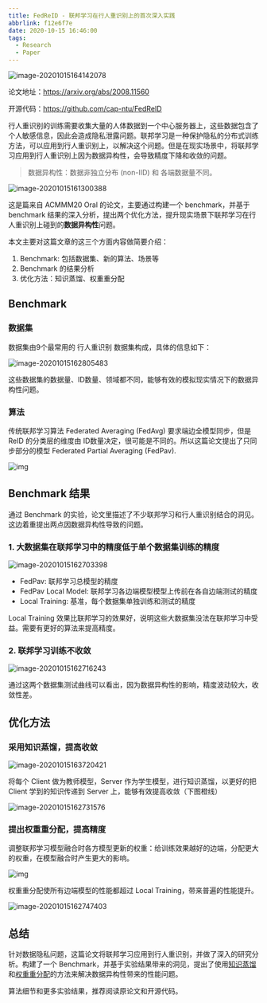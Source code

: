 ```yaml
---
title: FedReID - 联邦学习在行人重识别上的首次深入实践
abbrlink: f12e6f7e
date: 2020-10-15 16:46:00
tags:
  - Research
  - Paper
---
```


![image-20201015164142078](https://imgur.com/QoRzqFo.png)


论文地址：https://arxiv.org/abs/2008.11560

开源代码：https://github.com/cap-ntu/FedReID

行人重识别的训练需要收集大量的人体数据到一个中心服务器上，这些数据包含了个人敏感信息，因此会造成隐私泄露问题。联邦学习是一种保护隐私的分布式训练方法，可以应用到行人重识别上，以解决这个问题。但是在现实场景中，将联邦学习应用到行人重识别上因为数据异构性，会导致精度下降和收敛的问题。

> 数据异构性：数据非独立分布 (non-IID) 和 各端数据量不同。

![image-20201015161300388](https://imgur.com/wGgcOPT.png)

这是篇来自 ACMMM20 Oral 的论文，主要通过构建一个 benchmark，并基于 benchmark 结果的深入分析，提出两个优化方法，提升现实场景下联邦学习在行人重识别上碰到的**数据异构性**问题。

本文主要对这篇文章的这三个方面内容做简要介绍：

1. Benchmark: 包括数据集、新的算法、场景等
2. Benchmark 的结果分析
3. 优化方法：知识蒸馏、权重重分配



## Benchmark

### 数据集

数据集由9个最常用的 行人重识别 数据集构成，具体的信息如下：

![image-20201015162805483](https://imgur.com/gihH7Ug.png)

这些数据集的数据量、ID数量、领域都不同，能够有效的模拟现实情况下的数据异构性问题。

### 算法

传统联邦学习算法 Federated Averaging (FedAvg) 要求端边全模型同步，但是 ReID 的分类层的维度由 ID数量决定，很可能是不同的。所以这篇论文提出了只同步部分的模型 Federated Partial Averaging (FedPav).

![img](https://imgur.com/2kB35i5.png)

## Benchmark 结果

通过 Benchmark 的实验，论文里描述了不少联邦学习和行人重识别结合的洞见。这边着重提出两点因数据异构性导致的问题。

### 1. 大数据集在联邦学习中的精度低于单个数据集训练的精度

![image-20201015162703398](https://imgur.com/x04ImWW.png)

* FedPav: 联邦学习总模型的精度
* FedPav Local Model: 联邦学习各边端模型模型上传前在各自边端测试的精度
* Local Training: 基准，每个数据集单独训练和测试的精度

Local Training 效果比联邦学习的效果好，说明这些大数据集没法在联邦学习中受益。需要有更好的算法来提高精度。

### 2. 联邦学习训练不收敛

![image-20201015162716243](https://imgur.com/DlFdKn6.png)

通过这两个数据集测试曲线可以看出，因为数据异构性的影响，精度波动较大，收敛性差。

## 优化方法

### 采用知识蒸馏，提高收敛

![image-20201015163720421](https://imgur.com/bNGvxkI.png)

将每个 Client 做为教师模型，Server 作为学生模型，进行知识蒸馏，以更好的把 Client 学到的知识传递到 Server 上，能够有效提高收敛（下图橙线）

![image-20201015162731576](https://imgur.com/WKXbXbj.png)





### 提出权重重分配，提高精度

调整联邦学习模型融合时各方模型更新的权重：给训练效果越好的边端，分配更大的权重，在模型融合时产生更大的影响。

![img](https://imgur.com/nTU2VcI.png)

权重重分配使所有边端模型的性能都超过 Local Training，带来普遍的性能提升。

![image-20201015162747403](https://imgur.com/kJuZCv4.png)



## 总结

针对数据隐私问题，这篇论文将联邦学习应用到行人重识别，并做了深入的研究分析。构建了一个 Benchmark，并基于实验结果带来的洞见，提出了使用<u>知识蒸馏</u>和<u>权重重分配</u>的方法来解决数据异构性带来的性能问题。

算法细节和更多实验结果，推荐阅读原论文和开源代码。

